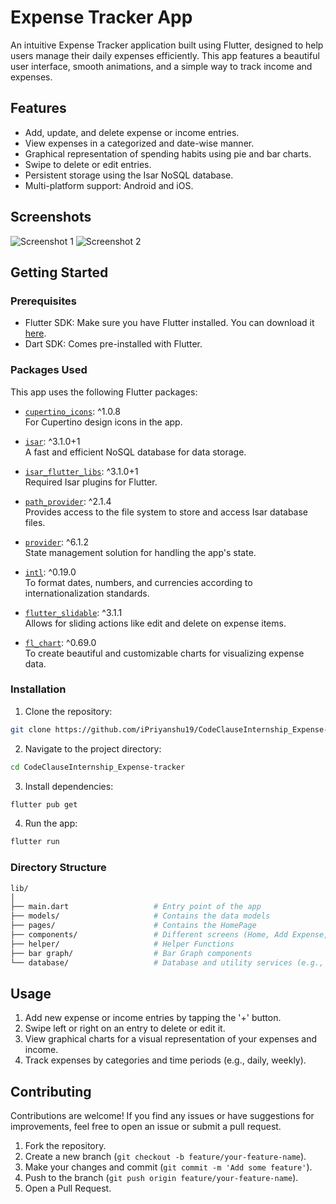 # Expense Tracker App

An intuitive Expense Tracker application built using Flutter, designed to help users manage their daily expenses efficiently. This app features a beautiful user interface, smooth animations, and a simple way to track income and expenses.

## Features

- Add, update, and delete expense or income entries.
- View expenses in a categorized and date-wise manner.
- Graphical representation of spending habits using pie and bar charts.
- Swipe to delete or edit entries.
- Persistent storage using the Isar NoSQL database.
- Multi-platform support: Android and iOS.
  
## Screenshots

![Screenshot 1](link-to-screenshot-1)
![Screenshot 2](link-to-screenshot-2)

## Getting Started

### Prerequisites

- Flutter SDK: Make sure you have Flutter installed. You can download it [here](https://flutter.dev/docs/get-started/install).
- Dart SDK: Comes pre-installed with Flutter.

### Packages Used

This app uses the following Flutter packages:

- [`cupertino_icons`](https://pub.dev/packages/cupertino_icons): ^1.0.8  
  For Cupertino design icons in the app.
  
- [`isar`](https://pub.dev/packages/isar): ^3.1.0+1  
  A fast and efficient NoSQL database for data storage.
  
- [`isar_flutter_libs`](https://pub.dev/packages/isar_flutter_libs): ^3.1.0+1  
  Required Isar plugins for Flutter.

- [`path_provider`](https://pub.dev/packages/path_provider): ^2.1.4  
  Provides access to the file system to store and access Isar database files.

- [`provider`](https://pub.dev/packages/provider): ^6.1.2  
  State management solution for handling the app's state.

- [`intl`](https://pub.dev/packages/intl): ^0.19.0  
  To format dates, numbers, and currencies according to internationalization standards.

- [`flutter_slidable`](https://pub.dev/packages/flutter_slidable): ^3.1.1  
  Allows for sliding actions like edit and delete on expense items.

- [`fl_chart`](https://pub.dev/packages/fl_chart): ^0.69.0  
  To create beautiful and customizable charts for visualizing expense data.

### Installation

1. Clone the repository:

```bash
git clone https://github.com/iPriyanshu19/CodeClauseInternship_Expense-tracker.git
```

2. Navigate to the project directory:

```bash
cd CodeClauseInternship_Expense-tracker
```

3. Install dependencies:

```bash
flutter pub get
```

4. Run the app:

```bash
flutter run
```

### Directory Structure

```bash
lib/
│
├── main.dart                   # Entry point of the app
├── models/                     # Contains the data models
├── pages/                      # Contains the HomePage
├── components/                 # Different screens (Home, Add Expense, etc.)
├── helper/                     # Helper Functions
├── bar graph/                  # Bar Graph components
└── database/                   # Database and utility services (e.g., Isar service)
```

## Usage

1. Add new expense or income entries by tapping the '+' button.
2. Swipe left or right on an entry to delete or edit it.
3. View graphical charts for a visual representation of your expenses and income.
4. Track expenses by categories and time periods (e.g., daily, weekly).

## Contributing

Contributions are welcome! If you find any issues or have suggestions for improvements, feel free to open an issue or submit a pull request.

1. Fork the repository.
2. Create a new branch (`git checkout -b feature/your-feature-name`).
3. Make your changes and commit (`git commit -m 'Add some feature'`).
4. Push to the branch (`git push origin feature/your-feature-name`).
5. Open a Pull Request.